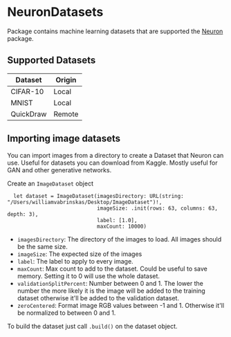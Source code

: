 # NeuronDatasets

Package contains machine learning datasets that are supported the [Neuron](https://github.com/wvabrinskas/Neuron) package. 

## Supported Datasets
| Dataset       | Origin
| ------------- | ------------- |
| CIFAR-10 | Local |
| MNIST    | Local |
| QuickDraw | Remote |

## Importing image datasets
You can import images from a directory to create a Dataset that Neuron can use. Useful for datasets you can download from Kaggle. Mostly useful for GAN and other generative networks.

Create an `ImageDataset` object

```
  let dataset = ImageDataset(imagesDirectory: URL(string: "/Users/williamvabrinskas/Desktop/ImageDataset")!,
                             imageSize: .init(rows: 63, columns: 63, depth: 3),
                             label: [1.0],
                             maxCount: 10000)
```
- `imagesDirectory`: The directory of the images to load. All images should be the same size.
- `imageSize`: The expected size of the images
- `label`: The label to apply to every image.
- `maxCount`: Max count to add to the dataset. Could be useful to save memory. Setting it to 0 will use the whole dataset.
- `validationSplitPercent`: Number between 0 and 1. The lower the number the more likely it is the image will be added to the training dataset otherwise it'll be added to the validation dataset.
- `zeroCentered`: Format image RGB values between -1 and 1. Otherwise it'll be normalized to between 0 and 1.

To build the dataset just call `.build()` on the dataset object.
